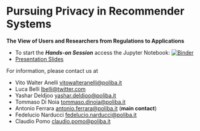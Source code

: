 # Pursuing Privacy in Recommender Systems
__The View of Users and Researchers from Regulations to Applications__

* To start the ***Hands-on Session*** access the Jupyter Notebook: [![Binder](https://mybinder.org/badge_logo.svg)](https://mybinder.org/v2/gh/sisinflab/recsys2021-pursuing-privacy/HEAD?filepath=notebooks/1_dp_matrix_factorization.ipynb)
* [Presentation Slides](https://github.com/sisinflab/recsys2021-pursuing-privacy/blob/master/tutorial_slides.pdf)


For information, please contact us at

* Vito Walter Anelli <vitowalteranelli@poliba.it>
* Luca Belli <lbelli@twitter.com>
* Yashar Deldjoo <yashar.deldjoo@poliba.it>
* Tommaso Di Noia <tommaso.dinoia@poliba.it>
* Antonio Ferrara <antonio.ferrara@poliba.it> (__main contact__)
* Fedelucio Narducci <fedelucio.narducci@poliba.it>
* Claudio Pomo <claudio.pomo@poliba.it>
